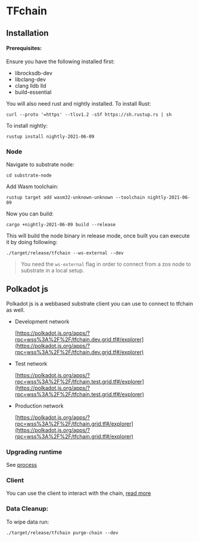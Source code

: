 # TFchain

## Installation

#### Prerequisites:
Ensure you have the following installed first: 
- librocksdb-dev
- libclang-dev
- clang lldb lld
- build-essential 

You will also need  rust and nightly installed. 
To install Rust:
```
curl --proto '=https' --tlsv1.2 -sSf https://sh.rustup.rs | sh
```
To install nightly:
```
rustup install nightly-2021-06-09
```
### Node
Navigate to substrate node:

```
cd substrate-node
```

Add Wasm toolchain:
```
rustup target add wasm32-unknown-unknown --toolchain nightly-2021-06-09
```

Now you can build:
```
cargo +nightly-2021-06-09 build --release
```

This will build the node binary in release mode, once built you can execute it by doing following:

```
./target/release/tfchain --ws-external --dev
```

> You need the `ws-external` flag in order to connect from a zos node to substrate in a local setup.

## Polkadot js

Polkadot js is a webbased substrate client you can use to connect to tfchain as well.

- Development network

    [https://polkadot.js.org/apps/?rpc=wss%3A%2F%2F/tfchain.dev.grid.tf#/explorer](https://polkadot.js.org/apps/?rpc=wss%3A%2F%2F/tfchain.dev.grid.tf#/explorer)
- Test network

    [https://polkadot.js.org/apps/?rpc=wss%3A%2F%2F/tfchain.test.grid.tf#/explorer](https://polkadot.js.org/apps/?rpc=wss%3A%2F%2F/tfchain.test.grid.tf#/explorer)

- Production network

    [https://polkadot.js.org/apps/?rpc=wss%3A%2F%2F/tfchain.grid.tf#/explorer](https://polkadot.js.org/apps/?rpc=wss%3A%2F%2F/tfchain.grid.tf#/explorer)

### Upgrading runtime

See [process](./substrate-node/upgrade_process.md)

### Client

You can use the client to interact with the chain, [read more](./cli-tool/readme.md)

### Data Cleanup:
To wipe data run:

```
./target/release/tfchain purge-chain --dev
```
